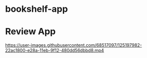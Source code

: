 # bookshelf-app

# Review App


https://user-images.githubusercontent.com/68517097/125197982-22ac1800-e28a-11eb-9f12-480dd56dbbd8.mp4


